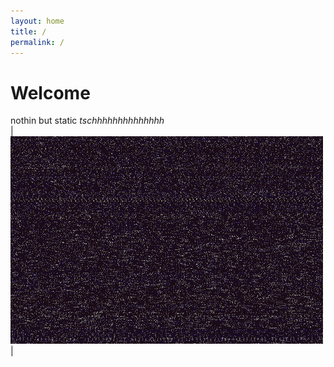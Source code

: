 ```yaml
---
layout: home
title: /
permalink: /
---
```


# Welcome
nothin but static *tschhhhhhhhhhhhhh*
<br>
| ![static](assets/static.gif) |
